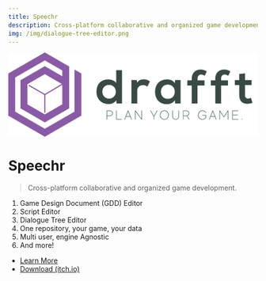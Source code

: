 ```yaml
---
title: Speechr
description: Cross-platform collaborative and organized game development. Dialogue Tree Editor, GDDs Editor, Scripting Editor, and More!
img: /img/dialogue-tree-editor.png
---
```


![logo](/img/logo.png ":size=120")

# Speechr

> Cross-platform collaborative and organized game development.

1. Game Design Document (GDD) Editor
2. Script Editor
3. Dialogue Tree Editor
4. One repository, your game, your data
5. Multi user, engine Agnostic
6. And more!

- [Learn More](/en/docs)
- [Download (itch.io)](https://baj.itch.io/speechr)
